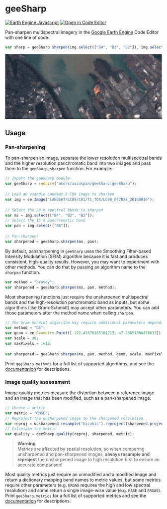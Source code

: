 # geeSharp

[![Earth Engine Javascript](https://img.shields.io/badge/Earth%20Engine%20API-Javascript-red)](https://developers.google.com/earth-engine/tutorials/tutorial_api_01)
[![Open in Code Editor](https://img.shields.io/badge/Open%20in-Code%20Editor-9cf)](https://code.earthengine.google.com/f08d3e4265bf0e502dacca76668d1914)

Pan-sharpen multispectral imagery in the [Google Earth Engine](https://earthengine.google.com/) Code Editor with one line of code:

```javascript
var sharp = geeSharp.sharpen(img.select(["B4", "B3", "B2"]), img.select("B8");
```

<img src="assets/demo.gif" width="800px"/>


## Usage
### Pan-sharpening

To pan-sharpen an image, separate the lower resolution multispectral bands and the higher resolution panchromatic band into two images and pass them to the `geeSharp.sharpen` function. For example:

```javascript
// Import the geeSharp module
var geeSharp = require("users/aazuspan/geeSharp:geeSharp");

// Load an example Landsat 8 TOA image to sharpen
var img = ee.Image("LANDSAT/LC08/C01/T1_TOA/LC08_047027_20160819");

// Select the 30 m spectral bands to sharpen
var ms = img.select(["B4", "B3", "B2"]);
// Select the 15 m panchromatic band
var pan = img.select(["B8"]);

// Pan-sharpen!
var sharpened = geeSharp.sharpen(ms, pan);
```

By default, pansharpening in `geeSharp` uses the Smoothing Filter-based Intensity Modulation (SFIM) algorithm because it is fast and produces consistent, high-quality results. However, you may want to experiment with other methods. You can do that by passing an algorithm name to the `sharpen` function.

```javascript
var method = "brovey";
var sharpened = geeSharp.sharpen(ms, pan, method);
```

Most sharpening functions just require the unsharpened multispectral bands and the high-resolution panchromatic band as inputs, but some algorithms (like Gram-Schmidt) may accept other parameters. You can add those parameters after the method name when calling `sharpen`.

```javascript
// The Gram-Schmidt algorithm may require additional parameters depending on the size of your image.
var method = "GS";
var geom = ee.Geometry.Point([-122.41676185101713, 47.26851080476613]).buffer(1000);
var scale = 30;
var maxPixels = 1e13;

var sharpened = geeSharp.sharpen(ms, pan, method, geom, scale, maxPixels);
```

Print `geeSharp.methods` for a full list of supported algorithms, and see the [documentation](https://github.com/aazuspan/geeSharp.js/wiki/Sharpening-Functions) for descriptions.

### Image quality assessment

Image quality metrics measure the distortion between a reference image and an image that has been modified, such as a pan-sharpened image. 

```javascript
// Choose a metric
var metric = "RMSE";
// Reproject the unsharpened image to the sharpened resolution
var reproj = unsharpened.resample("bicubic").reproject(sharpened.projection());
// Calculate the metric
var quality = geeSharp.quality(reproj, sharpened, metric);
```

> **Warning**  
> Metrics are affected by spatial resolution, so when comparing unsharpened and pan-sharpened images, **always resample and reproject** the unsharpened image to high resolution first to ensure an accurate comparison!

Most quality metrics just require an unmodified and a modified image and return a dictionary mapping band names to metric values, but some metrics require other parameters (e.g. `ERGAS` requires the high and low spectral resolution) and some return a single image-wise value (e.g. `RASE` and `ERGAS`). Print `geeSharp.metrics` for a full list of supported metrics and see the [documentation](https://github.com/aazuspan/geeSharp.js/wiki/Image-Quality-Metrics) for descriptions.
